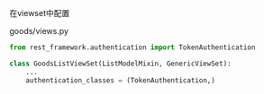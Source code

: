 在viewset中配置

goods/views.py

```python
from rest_framework.authentication import TokenAuthentication

class GoodsListViewSet(ListModelMixin, GenericViewSet):
    ...
    authentication_classes = (TokenAuthentication,)
```

